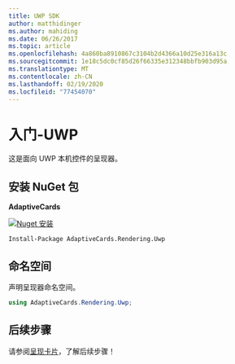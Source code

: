 ```yaml
---
title: UWP SDK
author: matthidinger
ms.author: mahiding
ms.date: 06/26/2017
ms.topic: article
ms.openlocfilehash: 4a860ba8910867c3104b2d4366a10d25e316a13c
ms.sourcegitcommit: 1e18c5dc0cf85d26f66335e312348bbfb903d95a
ms.translationtype: MT
ms.contentlocale: zh-CN
ms.lasthandoff: 02/19/2020
ms.locfileid: "77454070"
---
```

# <a name="getting-started---uwp"></a>入门-UWP

这是面向 UWP 本机控件的呈现器。

## <a name="install-nuget-package"></a>安装 NuGet 包

**AdaptiveCards**

[![Nuget 安装](https://img.shields.io/nuget/vpre/AdaptiveCards.Rendering.Uwp.svg)](https://www.nuget.org/packages/AdaptiveCards.Rendering.Uwp)

```console
Install-Package AdaptiveCards.Rendering.Uwp
```

## <a name="namespace"></a>命名空间

声明呈现器命名空间。

```csharp
using AdaptiveCards.Rendering.Uwp;
```

## <a name="next-steps"></a>后续步骤

请参阅[呈现卡片](render-a-card.md)，了解后续步骤！